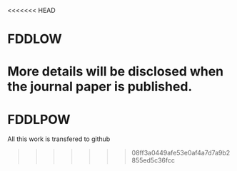 <<<<<<< HEAD
# FDDLOW
More details will be disclosed when the journal paper is published.
=======
# FDDLPOW
All this work is transfered to github
>>>>>>> 08ff3a0449afe53e0af4a7d7a9b2855ed5c36fcc

